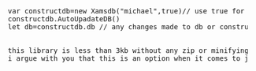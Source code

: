 <pre>
  var constructdb=new Xamsdb("michael",true)// use true for debug
  constructdb.AutoUpadateDB()
  let db=constructdb.db // any changes made to db or construct.db will be permanent
  
  
  this library is less than 3kb without any zip or minifying which make it an option and powerful 
  i argue with you that this is an option when it comes to javascript database library built on localstorage to store data seamlessly
</pre>

